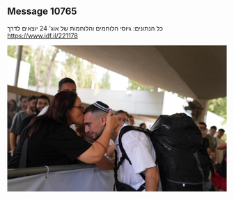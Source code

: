 ## Message 10765

כל הנתונים:
גיוסי הלוחמים והלוחמות של אוג' 24 יוצאים לדרך
https://www.idf.il/221178

![Photo](./10765/10765_photo.jpg)
